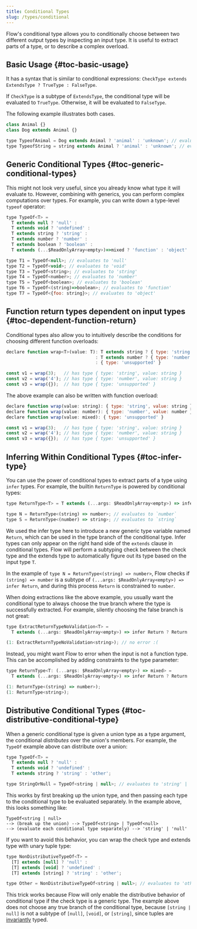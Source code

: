 ```yaml
---
title: Conditional Types
slug: /types/conditional
---
```


Flow's conditional type allows you to conditionally choose between two different output types by inspecting an input type. It is useful to extract parts of a type, or to describe a complex overload.

## Basic Usage {#toc-basic-usage}

It has a syntax that is similar to conditional expressions: `CheckType extends ExtendsType ? TrueType : FalseType`.

If `CheckType` is a subtype of `ExtendsType`, the conditional type will be evaluated to `TrueType`. Otherwise, it will be evaluated to `FalseType`.

The following example illustrates both cases.

```js flow-check
class Animal {}
class Dog extends Animal {}

type TypeofAnimal = Dog extends Animal ? 'animal' : 'unknown'; // evaluates to 'animal'
type TypeofString = string extends Animal ? 'animal' : 'unknown'; // evaluates to 'unknown'
```

## Generic Conditional Types {#toc-generic-conditional-types}

This might not look very useful, since you already know what type it will evaluate to. However, combining with generics, you can perform complex computations over types. For example, you can write down a type-level `typeof` operator:

```js flow-check
type TypeOf<T> =
  T extends null ? 'null' :
  T extends void ? 'undefined' :
  T extends string ? 'string' :
  T extends number ? 'number' :
  T extends boolean ? 'boolean' :
  T extends (...$ReadOnlyArray<empty>)=>mixed ? 'function' : 'object'

type T1 = TypeOf<null>; // evaluates to 'null'
type T2 = TypeOf<void>; // evaluates to 'void'
type T3 = TypeOf<string>; // evaluates to 'string'
type T4 = TypeOf<number>; // evaluates to 'number'
type T5 = TypeOf<boolean>; // evaluates to 'boolean'
type T6 = TypeOf<(string)=>boolean>; // evaluates to 'function'
type T7 = TypeOf<{foo: string}>; // evaluates to 'object'
```

## Function return types dependent on input types {#toc-dependent-function-return}

Conditional types also allow you to intuitively describe the conditions for choosing different function overloads:

```js flow-check
declare function wrap<T>(value: T): T extends string ? { type: 'string', value: string }
                                  : T extends number ? { type: 'number', value: number }
                                  : { type: 'unsupported' }

const v1 = wrap(3);   // has type { type: 'string', value: string }
const v2 = wrap('4'); // has type { type: 'number', value: string }
const v3 = wrap({});  // has type { type: 'unsupported' }
```

The above example can also be written with function overload:

```js flow-check
declare function wrap(value: string): { type: 'string', value: string }
declare function wrap(value: number): { type: 'number', value: number }
declare function wrap(value: mixed): { type: 'unsupported' }

const v1 = wrap(3);   // has type { type: 'string', value: string }
const v2 = wrap('4'); // has type { type: 'number', value: string }
const v3 = wrap({});  // has type { type: 'unsupported' }
```

## Inferring Within Conditional Types {#toc-infer-type}

You can use the power of conditional types to extract parts of a type using `infer` types. For example, the builtin `ReturnType` is powered by conditional types:

```js flow-check
type ReturnType<T> = T extends (...args: $ReadOnlyArray<empty>) => infer Return ? Return : empty;

type N = ReturnType<(string) => number>; // evaluates to `number`
type S = ReturnType<(number) => string>; // evaluates to `string`
```

We used the infer type here to introduce a new generic type variable named `Return`, which can be used in the type branch of the conditional type. Infer types can only appear on the right hand side of the `extends` clause in conditional types. Flow will perform a subtyping check between the check type and the extends type to automatically figure out its type based on the input type `T`.

In the example of `type N = ReturnType<(string) => number>`, Flow checks if `(string) => number` is a subtype of `(...args: $ReadOnlyArray<empty>) => infer Return`, and during this process `Return` is constrained to `number`.

When doing extractions like the above example, you usually want the conditional type to always choose the true branch where the type is successfully extracted. For example, silently choosing the false branch is not great:

```js flow-check
type ExtractReturnTypeNoValidation<T> =
  T extends (...args: $ReadOnlyArray<empty>) => infer Return ? Return : any;

(1: ExtractReturnTypeNoValidation<string>); // no error :(
```

Instead, you might want Flow to error when the input is not a function type. This can be accomplished by adding constraints to the type parameter:

```js flow-check
type ReturnType<T: (...args: $ReadOnlyArray<empty>) => mixed> =
  T extends (...args: $ReadOnlyArray<empty>) => infer Return ? Return : any;

(1: ReturnType<(string) => number>);
(1: ReturnType<string>);
```

## Distributive Conditional Types {#toc-distributive-conditional-type}

When a generic conditional type is given a union type as a type argument, the conditional _distributes_ over the union's members. For example, the `TypeOf` example above can distribute over a union:

```js flow-check
type TypeOf<T> =
  T extends null ? 'null' :
  T extends void ? 'undefined' :
  T extends string ? 'string' : 'other';

type StringOrNull = TypeOf<string | null>; // evaluates to 'string' | 'null'
```

This works by first breaking up the union type, and then passing each type to the conditional type to be evaluated separately. In the example above, this looks something like:

```
TypeOf<string | null>
--> (break up the union) --> TypeOf<string> | TypeOf<null>
--> (evaluate each conditional type separately) --> 'string' | 'null'
```

If you want to avoid this behavior, you can wrap the check type and extends type with unary tuple type:

```js flow-check
type NonDistributiveTypeOf<T> =
  [T] extends [null] ? 'null' :
  [T] extends [void] ? 'undefined' :
  [T] extends [string] ? 'string' : 'other';

type Other = NonDistributiveTypeOf<string | null>; // evaluates to 'other'
```

This trick works because Flow will only enable the distributive behavior of conditional type if the check type is a generic type. The example above does not choose any true branch of the conditional type, because `[string | null]` is not a subtype of `[null]`, `[void]`, or `[string]`, since tuples are [invariantly](../../lang/variance/#toc-invariance) typed.
